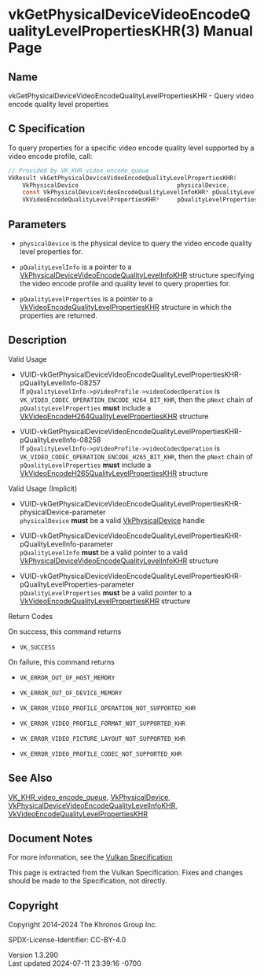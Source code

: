 # vkGetPhysicalDeviceVideoEncodeQualityLevelPropertiesKHR(3) Manual Page

## Name

vkGetPhysicalDeviceVideoEncodeQualityLevelPropertiesKHR - Query video
encode quality level properties



## <a href="#_c_specification" class="anchor"></a>C Specification

To query properties for a specific video encode quality level supported
by a video encode profile, call:

``` c
// Provided by VK_KHR_video_encode_queue
VkResult vkGetPhysicalDeviceVideoEncodeQualityLevelPropertiesKHR(
    VkPhysicalDevice                            physicalDevice,
    const VkPhysicalDeviceVideoEncodeQualityLevelInfoKHR* pQualityLevelInfo,
    VkVideoEncodeQualityLevelPropertiesKHR*     pQualityLevelProperties);
```

## <a href="#_parameters" class="anchor"></a>Parameters

- `physicalDevice` is the physical device to query the video encode
  quality level properties for.

- `pQualityLevelInfo` is a pointer to a
  [VkPhysicalDeviceVideoEncodeQualityLevelInfoKHR](https://registry.khronos.org/vulkan/specs/1.3-extensions/man/html/VkPhysicalDeviceVideoEncodeQualityLevelInfoKHR.html)
  structure specifying the video encode profile and quality level to
  query properties for.

- `pQualityLevelProperties` is a pointer to a
  [VkVideoEncodeQualityLevelPropertiesKHR](https://registry.khronos.org/vulkan/specs/1.3-extensions/man/html/VkVideoEncodeQualityLevelPropertiesKHR.html)
  structure in which the properties are returned.

## <a href="#_description" class="anchor"></a>Description

Valid Usage

- <a
  href="#VUID-vkGetPhysicalDeviceVideoEncodeQualityLevelPropertiesKHR-pQualityLevelInfo-08257"
  id="VUID-vkGetPhysicalDeviceVideoEncodeQualityLevelPropertiesKHR-pQualityLevelInfo-08257"></a>
  VUID-vkGetPhysicalDeviceVideoEncodeQualityLevelPropertiesKHR-pQualityLevelInfo-08257  
  If `pQualityLevelInfo->pVideoProfile->videoCodecOperation` is
  `VK_VIDEO_CODEC_OPERATION_ENCODE_H264_BIT_KHR`, then the `pNext` chain
  of `pQualityLevelProperties` **must** include a
  [VkVideoEncodeH264QualityLevelPropertiesKHR](https://registry.khronos.org/vulkan/specs/1.3-extensions/man/html/VkVideoEncodeH264QualityLevelPropertiesKHR.html)
  structure

- <a
  href="#VUID-vkGetPhysicalDeviceVideoEncodeQualityLevelPropertiesKHR-pQualityLevelInfo-08258"
  id="VUID-vkGetPhysicalDeviceVideoEncodeQualityLevelPropertiesKHR-pQualityLevelInfo-08258"></a>
  VUID-vkGetPhysicalDeviceVideoEncodeQualityLevelPropertiesKHR-pQualityLevelInfo-08258  
  If `pQualityLevelInfo->pVideoProfile->videoCodecOperation` is
  `VK_VIDEO_CODEC_OPERATION_ENCODE_H265_BIT_KHR`, then the `pNext` chain
  of `pQualityLevelProperties` **must** include a
  [VkVideoEncodeH265QualityLevelPropertiesKHR](https://registry.khronos.org/vulkan/specs/1.3-extensions/man/html/VkVideoEncodeH265QualityLevelPropertiesKHR.html)
  structure

Valid Usage (Implicit)

- <a
  href="#VUID-vkGetPhysicalDeviceVideoEncodeQualityLevelPropertiesKHR-physicalDevice-parameter"
  id="VUID-vkGetPhysicalDeviceVideoEncodeQualityLevelPropertiesKHR-physicalDevice-parameter"></a>
  VUID-vkGetPhysicalDeviceVideoEncodeQualityLevelPropertiesKHR-physicalDevice-parameter  
  `physicalDevice` **must** be a valid
  [VkPhysicalDevice](https://registry.khronos.org/vulkan/specs/1.3-extensions/man/html/VkPhysicalDevice.html) handle

- <a
  href="#VUID-vkGetPhysicalDeviceVideoEncodeQualityLevelPropertiesKHR-pQualityLevelInfo-parameter"
  id="VUID-vkGetPhysicalDeviceVideoEncodeQualityLevelPropertiesKHR-pQualityLevelInfo-parameter"></a>
  VUID-vkGetPhysicalDeviceVideoEncodeQualityLevelPropertiesKHR-pQualityLevelInfo-parameter  
  `pQualityLevelInfo` **must** be a valid pointer to a valid
  [VkPhysicalDeviceVideoEncodeQualityLevelInfoKHR](https://registry.khronos.org/vulkan/specs/1.3-extensions/man/html/VkPhysicalDeviceVideoEncodeQualityLevelInfoKHR.html)
  structure

- <a
  href="#VUID-vkGetPhysicalDeviceVideoEncodeQualityLevelPropertiesKHR-pQualityLevelProperties-parameter"
  id="VUID-vkGetPhysicalDeviceVideoEncodeQualityLevelPropertiesKHR-pQualityLevelProperties-parameter"></a>
  VUID-vkGetPhysicalDeviceVideoEncodeQualityLevelPropertiesKHR-pQualityLevelProperties-parameter  
  `pQualityLevelProperties` **must** be a valid pointer to a
  [VkVideoEncodeQualityLevelPropertiesKHR](https://registry.khronos.org/vulkan/specs/1.3-extensions/man/html/VkVideoEncodeQualityLevelPropertiesKHR.html)
  structure

Return Codes

On success, this command returns  
- `VK_SUCCESS`

On failure, this command returns  
- `VK_ERROR_OUT_OF_HOST_MEMORY`

- `VK_ERROR_OUT_OF_DEVICE_MEMORY`

- `VK_ERROR_VIDEO_PROFILE_OPERATION_NOT_SUPPORTED_KHR`

- `VK_ERROR_VIDEO_PROFILE_FORMAT_NOT_SUPPORTED_KHR`

- `VK_ERROR_VIDEO_PICTURE_LAYOUT_NOT_SUPPORTED_KHR`

- `VK_ERROR_VIDEO_PROFILE_CODEC_NOT_SUPPORTED_KHR`

## <a href="#_see_also" class="anchor"></a>See Also

[VK_KHR_video_encode_queue](https://registry.khronos.org/vulkan/specs/1.3-extensions/man/html/VK_KHR_video_encode_queue.html),
[VkPhysicalDevice](https://registry.khronos.org/vulkan/specs/1.3-extensions/man/html/VkPhysicalDevice.html),
[VkPhysicalDeviceVideoEncodeQualityLevelInfoKHR](https://registry.khronos.org/vulkan/specs/1.3-extensions/man/html/VkPhysicalDeviceVideoEncodeQualityLevelInfoKHR.html),
[VkVideoEncodeQualityLevelPropertiesKHR](https://registry.khronos.org/vulkan/specs/1.3-extensions/man/html/VkVideoEncodeQualityLevelPropertiesKHR.html)

## <a href="#_document_notes" class="anchor"></a>Document Notes

For more information, see the <a
href="https://registry.khronos.org/vulkan/specs/1.3-extensions/html/vkspec.html#vkGetPhysicalDeviceVideoEncodeQualityLevelPropertiesKHR"
target="_blank" rel="noopener">Vulkan Specification</a>

This page is extracted from the Vulkan Specification. Fixes and changes
should be made to the Specification, not directly.

## <a href="#_copyright" class="anchor"></a>Copyright

Copyright 2014-2024 The Khronos Group Inc.

SPDX-License-Identifier: CC-BY-4.0

Version 1.3.290  
Last updated 2024-07-11 23:39:16 -0700
